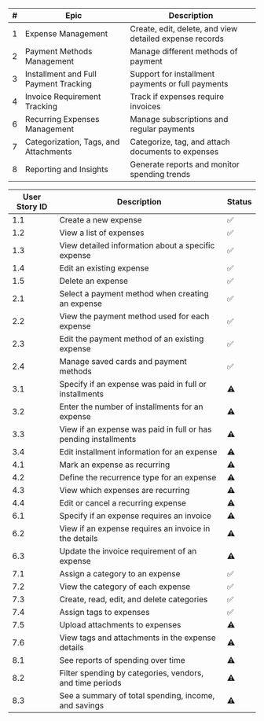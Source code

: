 | # | Epic | Description |
|---|------|-------------|
| 1 | Expense Management | Create, edit, delete, and view detailed expense records |
| 2 | Payment Methods Management | Manage different methods of payment |
| 3 | Installment and Full Payment Tracking | Support for installment payments or full payments |
| 4 | Invoice Requirement Tracking | Track if expenses require invoices |
| 6 | Recurring Expenses Management | Manage subscriptions and regular payments |
| 7 | Categorization, Tags, and Attachments | Categorize, tag, and attach documents to expenses |
| 8 | Reporting and Insights | Generate reports and monitor spending trends |

| User Story ID | Description                                                     | Status |
|---------------|-----------------------------------------------------------------|--------|
| 1.1           | Create a new expense                                            | ✅️     |
| 1.2           | View a list of expenses                                         | ✅️     |
| 1.3           | View detailed information about a specific expense              | ✅️     |
| 1.4           | Edit an existing expense                                        | ✅️     |
| 1.5           | Delete an expense                                               | ✅️     |
| 2.1           | Select a payment method when creating an expense                | ✅️     |
| 2.2           | View the payment method used for each expense                   | ✅️     |
| 2.3           | Edit the payment method of an existing expense                  | ✅️     |
| 2.4           | Manage saved cards and payment methods                          | ✅️     |
| 3.1           | Specify if an expense was paid in full or installments          | ⚠️     |
| 3.2           | Enter the number of installments for an expense                 | ⚠️     |
| 3.3           | View if an expense was paid in full or has pending installments | ⚠️     |
| 3.4           | Edit installment information for an expense                     | ⚠️     |
| 4.1           | Mark an expense as recurring                                    | ⚠️     |
| 4.2           | Define the recurrence type for an expense                       | ⚠️     |
| 4.3           | View which expenses are recurring                               | ⚠️     |
| 4.4           | Edit or cancel a recurring expense                              | ⚠️     |
| 6.1           | Specify if an expense requires an invoice                       | ⚠️     |
| 6.2           | View if an expense requires an invoice in the details           | ⚠️     |
| 6.3           | Update the invoice requirement of an expense                    | ⚠️     |
| 7.1           | Assign a category to an expense                                 | ✅️     |
| 7.2           | View the category of each expense                               | ✅️     |
| 7.3           | Create, read, edit, and delete categories                       | ✅️     |
| 7.4           | Assign tags to expenses                                         | ✅️     |
| 7.5           | Upload attachments to expenses                                  | ⚠️     |
| 7.6           | View tags and attachments in the expense details                | ⚠️     |
| 8.1           | See reports of spending over time                               | ⚠️     |
| 8.2           | Filter spending by categories, vendors, and time periods        | ⚠️     |
| 8.3           | See a summary of total spending, income, and savings            | ⚠️     |

